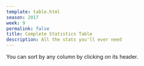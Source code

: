 ```yaml
---
template: table.html
season: 2017
week: 9
permalink: false
title: Complete Statistics Table
description: All the stats you'll ever need
---
```


You can sort by any column by clicking on its header.

